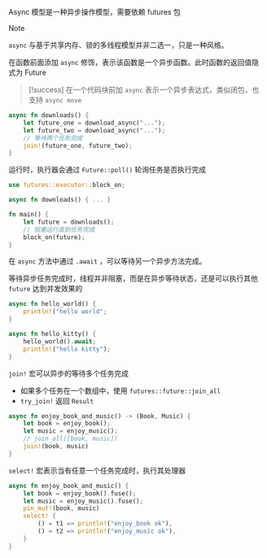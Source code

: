 Async 模型是一种异步操作模型，需要依赖 futures 包

> [!note]
> `async` 与基于共享内存、锁的多线程模型并非二选一，只是一种风格。

在函数前面添加 `async`  修饰，表示该函数是一个异步函数。此时函数的返回值隐式为 Future

> [!success]
> 在一个代码块前加 `async`  表示一个异步表达式，类似闭包，也支持 `async move` 

```rust
async fn downloads() {
    let future_one = download_async("...");
    let future_two = download_async("...");
    // 等待两个任务完成
    join!(future_one, future_two);
}
```

运行时，执行器会通过 `Future::poll()`  轮询任务是否执行完成

```rust
use futures::executor::block_on;

async fn downloads() { ... }

fn main() {
    let future = downloads();
    // 阻塞运行直到任务完成
    block_on(future);
}
```

在 `async`  方法中通过 `.await` ，可以等待另一个异步方法完成。

等待异步任务完成时，线程并非阻塞，而是在异步等待状态，还是可以执行其他 `future`  达到并发效果的

```rust
async fn hello_world() {
    println!("hello world";
}

async fn hello_kitty() {
    hello_world().await;
    println!("hello kitty");
}
```

`join!`  宏可以异步的等待多个任务完成
- 如果多个任务在一个数组中，使用 `futures::future::join_all` 
- `try_join!`  返回 `Result` 

```rust
async fn enjoy_book_and_music() -> (Book, Music) {
    let book = enjoy_book();
    let music = enjoy_music();
    // join_all([book, music])
    join!(book, music)
}
```

`select!`  宏表示当有任意一个任务完成时，执行其处理器

```rust
async fn enjoy_book_and_music() {
    let book = enjoy_book().fuse();
    let music = enjoy_music().fuse();
    pin_mut!(book, music)
    select! {
        () = t1 => println!("enjoy_book ok"),
        () = t2 => println!("enjoy_music ok"),
    }
}
```

‍
